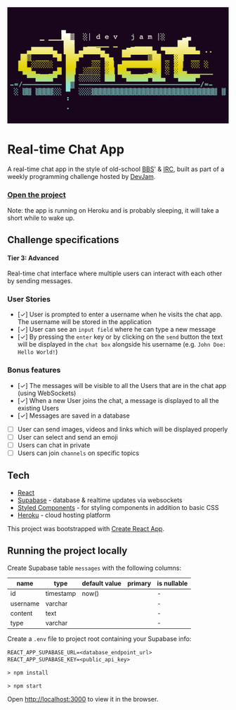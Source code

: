 <img src="https://github.com/peippo/dev-jam-chat/blob/ed4c66aa7f5344c7ec0263c60a5c524d6c55e3bf/public/share.png" alt="Banner image">

# Real-time Chat App

A real-time chat app in the style of old-school [BBS](https://en.wikipedia.org/wiki/Bulletin_board_system)' & [IRC](https://en.wikipedia.org/wiki/Internet_Relay_Chat), built as part of a weekly programming challenge hosted by [DevJam](https://devjam.vercel.app/).

### <a href="https://dev-jam-chat.herokuapp.com/">Open the project</a>

Note: the app is running on Heroku and is probably sleeping, it will take a short while to wake up.

## Challenge specifications

#### Tier 3: Advanced

Real-time chat interface where multiple users can interact with each other by sending messages.

### User Stories

-  [✓] User is prompted to enter a username when he visits the chat app. The username will be stored in the application
-  [✓] User can see an `input field` where he can type a new message
-  [✓] By pressing the `enter` key or by clicking on the `send` button the text will be displayed in the `chat box` alongside his username (e.g. `John Doe: Hello World!`)

### Bonus features

-  [✓] The messages will be visible to all the Users that are in the chat app (using WebSockets)
-  [✓] When a new User joins the chat, a message is displayed to all the existing Users
-  [✓] Messages are saved in a database
-  [ ] User can send images, videos and links which will be displayed properly
-  [ ] User can select and send an emoji
-  [ ] Users can chat in private
-  [ ] Users can join `channels` on specific topics

## Tech

-  [React](https://reactjs.org/)
-  [Supabase](https://supabase.com/) - database & realtime updates via websockets
-  [Styled Components](https://styled-components.com/) - for styling components in addition to basic CSS
-  [Heroku](https://www.heroku.com) - cloud hosting platform

This project was bootstrapped with [Create React App](https://github.com/facebook/create-react-app).

## Running the project locally

Create Supabase table `messages` with the following columns:

| name     | type      | default value | primary | is nullable |
| -------- | --------- | ------------- | ------- | ----------- |
| id       | timestamp | now()         |         | -           |
| username | varchar   |               |         | -           |
| content  | text      |               |         | -           |
| type     | varchar   |               |         | -           |

Create a `.env` file to project root containing your Supabase info:

```
REACT_APP_SUPABASE_URL=<database_endpoint_url>
REACT_APP_SUPABASE_KEY=<public_api_key>
```

```
> npm install
```

```
> npm start
```

Open [http://localhost:3000](http://localhost:3000) to view it in the browser.
